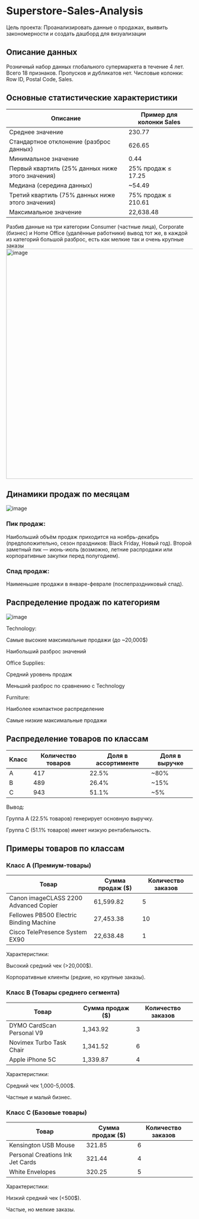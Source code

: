 # Superstore-Sales-Analysis
Цель проекта: Проанализировать данные о продажах, выявить закономерности и создать дашборд для визуализации


## Описание данных

Розничный набор данных глобального супермаркета в течение 4 лет. 
Всего 18 признаков.
Пропусков и дубликатов нет.
Числовые колонки: Row ID, Postal Code, Sales.

## Основные статистические характеристики

|  Описание  | Пример для колонки Sales |
|------------|---------|
| Среднее значение    |230.77| 
|Стандартное отклонение (разброс данных)|626.65| 
|Минимальное значение|0.44| 
|Первый квартиль (25% данных ниже этого значения)|25% продаж ≤ 17.25| 
|Медиана (середина данных)|~54.49| 
|Третий квартиль (75% данных ниже этого значения)|75% продаж ≤ 210.61| 
|Максимальное значение|22,638.48| 


Разбив данные на три категории Сonsumer (частные лица), Corporate (бизнес) и Home Office (удалённые работники) вывод тот же, в каждой из категорий большой разброс, есть как мелкие так и очень крупные заказы 
<img width="621" alt="image" src="https://github.com/user-attachments/assets/a77d3abc-9319-4fac-8cb0-9dc9abe9bc65" />

## Динамики продаж по месяцам
![image](https://github.com/user-attachments/assets/08d4ba31-0fa2-42bd-9eb9-06126030c646)

### Пик продаж:
Наибольший объём продаж приходится на ноябрь-декабрь (предположительно, сезон праздников: Black Friday, Новый год).
Второй заметный пик — июнь-июль (возможно, летние распродажи или корпоративные закупки перед полугодием).

### Спад продаж:
Наименьшие продажи в январе-феврале (послепраздниковый спад).


## Распределение продаж по категориям 

![image](https://github.com/user-attachments/assets/f0f6e6f7-79d6-484f-9d56-13aed4adcba2)

Technology:

Самые высокие максимальные продажи (до ~20,000$)

Наибольший разброс значений


Office Supplies:

Средний уровень продаж

Меньший разброс по сравнению с Technology


Furniture:

Наиболее компактное распределение

Самые низкие максимальные продажи


## Распределение товаров по классам
|Класс|	Количество товаров|	Доля в ассортименте|	Доля в выручке |
|-----|--------------------|--------------------|-----------------|
|A	|417	|22.5%|	~80%|
|B	|489|	26.4%|	~15%|
|C	|943	|51.1%	|~5%|

Вывод:

Группа A (22.5% товаров) генерирует основную выручку.

Группа C (51.1% товаров) имеет низкую рентабельность.

## Примеры товаров по классам
   
### Класс A (Премиум-товары)

|Товар|	Сумма продаж ($)|	Количество заказов|
|-----|--------------------|--------------------|
|Canon imageCLASS 2200 Advanced Copier|	61,599.82|	5|
|Fellowes PB500 Electric Binding Machine|	27,453.38|	10|
|Cisco TelePresence System EX90|	22,638.48	|1|

Характеристики:

Высокий средний чек (>20,000$).

Корпоративные клиенты (редкие, но крупные заказы).

### Класс B (Товары среднего сегмента)

|Товар|	Сумма продаж ($)|	Количество заказов|
|-----|--------------------|--------------------|
|DYMO CardScan Personal V9	|1,343.92|	3|
|Novimex Turbo Task Chair	|1,341.52|	6|
|Apple iPhone 5C|	1,339.87|	4|

Характеристики:

Средний чек 1,000-5,000$.

Частные и малый бизнес.

### Класс C (Базовые товары)

|Товар|	Сумма продаж ($)|	Количество заказов|
|-----|--------------------|--------------------|
|Kensington USB Mouse|	321.85|	6|
|Personal Creations Ink Jet Cards|	321.44|	4|
|White Envelopes|	320.25|	5|

Характеристики:

Низкий средний чек (<500$).

Частые, но мелкие заказы.




